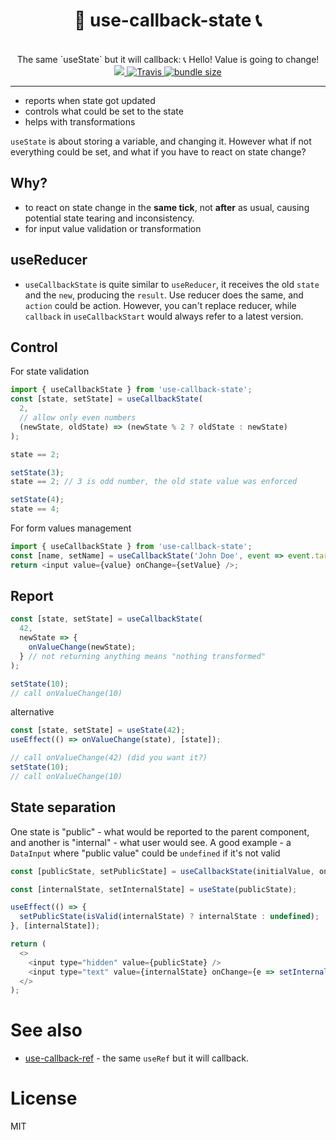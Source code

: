 <div align="center">
  <h1>🤙 use-callback-state 📞</h1>
  <br/>
  The same `useState` but it will callback: 📞 Hello! Value is going to change!
  <br/>
    <a href="https://www.npmjs.com/package/use-callback-state">
      <img src="https://img.shields.io/npm/v/use-callback-state.svg?style=flat-square" />
    </a>
    <a href="https://travis-ci.org/theKashey/use-callback-state">
       <img alt="Travis" src="https://img.shields.io/travis/theKashey/use-callback-state/master.svg?style=flat-square">
    </a>
    <a href="https://bundlephobia.com/result?p=use-callback-state">
      <img src="https://img.shields.io/bundlephobia/minzip/use-callback-state.svg" alt="bundle size">
    </a> 
</div>

---

- reports when state got updated
- controls what could be set to the state
- helps with transformations

`useState` is about storing a variable, and changing it. However what if not everything could be set, and what if you have to react on state change?

## Why?

- to react on state change in the **same tick**, not **after** as usual, causing potential state tearing and inconsistency.
- for input value validation or transformation

## useReducer

- `useCallbackState` is quite similar to `useReducer`, it receives the old `state` and the `new`, producing the `result`. Use reducer does the same, and `action` could be action. However, you can't replace reducer, while `callback` in `useCallbackStart` would always refer to a latest version.

## Control

For state validation

```js
import { useCallbackState } from 'use-callback-state';
const [state, setState] = useCallbackState(
  2,
  // allow only even numbers
  (newState, oldState) => (newState % 2 ? oldState : newState)
);

state == 2;

setState(3);
state == 2; // 3 is odd number, the old state value was enforced

setState(4);
state == 4;
```

For form values management

```js
import { useCallbackState } from 'use-callback-state';
const [name, setName] = useCallbackState('John Doe', event => event.target.current);
return <input value={value} onChange={setValue} />;
```

## Report

```js
const [state, setState] = useCallbackState(
  42,
  newState => {
    onValueChange(newState);
  } // not returning anything means "nothing transformed"
);

setState(10);
// call onValueChange(10)
```

alternative

```js
const [state, setState] = useState(42);
useEffect(() => onValueChange(state), [state]);

// call onValueChange(42) (did you want it?)
setState(10);
// call onValueChange(10)
```

## State separation

One state is "public" - what would be reported to the parent component, and another is "internal" - what user would see.
A good example - a `DataInput` where "public value" could be `undefined` if it's not valid

```js
const [publicState, setPublicState] = useCallbackState(initialValue, onValueChange);

const [internalState, setInternalState] = useState(publicState);

useEffect(() => {
  setPublicState(isValid(internalState) ? internalState : undefined);
}, [internalState]);

return (
  <>
    <input type="hidden" value={publicState} />
    <input type="text" value={internalState} onChange={e => setInternalState(e.target.value)} />
  </>
);
```

# See also

- [use-callback-ref](https://github.com/theKashey/use-callback-ref) - the same `useRef` but it will callback.

# License

MIT
